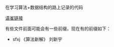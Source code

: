 在学习算法+数据结构的路上记录的代码

[语雀链接](https://yuque.com/wangwukong/al_and_ds)



有些文件前面可能会有一些前缀，现在有的前缀如下：

- sfxj 《算法新解》 刘新宇
